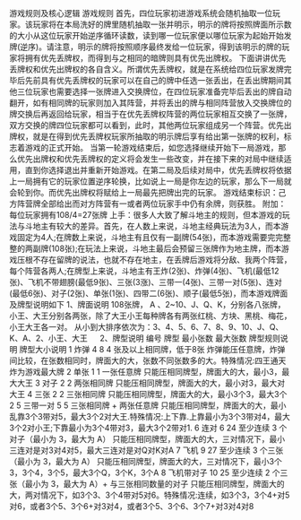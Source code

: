 游戏规则及核心逻辑
游戏规则
首先，四位玩家初进游戏系统会随机抽取一位玩家。该玩家将在本局洗好的牌里随机抽取一张并明示，明示的牌将按照牌面所示数的大小从这位玩家开始逆序循环读数，读到哪一位玩家便以哪位玩家为起始开始发牌(逆序)。请注意，明示的牌将按照顺序最终发给一位玩家，得到该明示的牌的玩家将拥有优先丢牌权，而得到与之相同的暗牌则具有优先出牌权。
下面讲讲优先丢牌权和优先出牌权的各自含义。所谓优先丢牌权，就是在系统给四位玩家发牌完毕后先前具有优先丢牌权的玩家可以在自己的牌中任选一张丢出，在丢出牌期间其他三位玩家也需要选择一张牌进入交换牌位，在四位玩家准备完毕后丢出的牌自动翻开，如有相同牌的玩家则加入其阵营，并将丢出的牌与相同阵营放入交换牌位的牌交换后再返回给玩家，相当于在优先丢牌权阵营的两位玩家相互交换了一张牌，双方交换的牌四位玩家都可以看到，此时，其他两位玩家组成另一个阵营。优先出牌权，就是在得到优先丢牌权玩家所抽取的明示牌后享有给出第一张牌的权利，标志着游戏的正式开始。
当第一轮游戏结束后，如您选择继续开始下一局游戏，那么优先出牌权和优先丢牌权的定义将会发生一些改变，并在接下来的对局中继续适用，直到你选择退出并重新开始游戏。在第二局及后续对局中，优先丢牌权将依据上一局拥有它的玩家位置逆序轮换，比如说上一局是你左边的玩家，那么下一局就会轮到你。而优先出牌权将赋给上一局最先把牌出完的玩家。
游戏结束标识：己方阵营牌全部给出而对方阵营有一或者两位玩家手中仍有余牌，则获胜。
附加：每位玩家拥有108/4=27张牌
上手：很多人大致了解斗地主的规则，但本游戏的玩法与斗地主有较大的差异。首先，在人数上来说，斗地主经典玩法为3人，而本游戏固定为4人;在牌数上来说，斗地主有且仅有一副牌(54张)，而本游戏需要完完整整的两副牌(108张);在玩法上来说，斗地主最后会预留三张牌作为地主牌，而本游戏压根不存在留牌的说法，也就不存在地主，在丢牌后游戏将分敌、我两个阵营，每个阵营各两人;在牌型上来说，斗地主有王炸(2张)、炸弹(4张)、飞机(最低12张)、飞机不带翅膀(最低9张)、三张(3涨)、三带一(4张)、三带一对(5张)、连对(最低6张)、对子(2张)、单张(1张)、四带二(6张)、顺子(最低5张)，而本游戏牌面及牌型说明如下
1、牌面说明
108张牌， A 、2~10、J、Q、K，分别各八张牌，小王、大王分别各两张，除了大王小王每种牌各有两张红桃、方块、黑桃、梅花，小王大王各一对。
从小到大排序依次为：3、4、5、6、7、8、9、10、J、Q、K、A、2、小王、大王
 
2、牌型说明
编号	牌型	最小张数	最大张数	牌型规则说明	牌型大小说明
1	炸弹	4	8	4 张及以上相同牌，低于8张	炸弹能压任意牌，炸弹间比较，在张数相同时，牌面大的大，张数不同张数多的大。特殊情况:四王通天炸为游戏最大牌
2	单张	1	1	一张任意牌	只能压相同牌型，牌面大的大，最小3，最大大王
3	对子	2	2	两张相同牌	只能压相同牌型，牌面大的大，最小对3，最大对大王
4	三张	2	2	三张相同牌	只能压相同牌型，牌面大的大，最小3个3，最大3个2
5	三带一对	5	5	三张相同牌 + 两张任意牌	只能压相同牌型，牌面大的大，最小乱靠3个3带对5，最大3个2对大王.特殊情况:上下靠.上靠最小为3个3带对4，最大3个2对小王;下靠最小为3个4带对3，最大3个2带对1.
6	连对	6	24	至少连续 3 个对子（最小为 3，最大为 A）	只能压相同牌型，牌面大的大，三对情况下，最小三连对是对3对4对5，最大三连对是对Q对K对A
7	飞机	9	27	至少连续 3 个三张（最小为 3，最大为 A）	只能压相同牌型，牌面大的大，三对情况下，最小3个3，3个4，3个5，最大3个Q，3个K，3个A
8	飞机带对子	10	25	至少连续 2 个三张（最小为 3，最大为 A）+ 与三张相同数量的对子	只能压相同牌型，牌面大的大，两对情况下，如3个3、3个4带对5对6。特殊情况:连续，如3个3，3个4+对5对6，或者3个5、3个6+对3对4，或者3个5、3个6、3个7+对3对4对8

